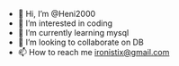 - 👋 Hi, I’m @Heni2000
- 👀 I’m interested in coding
- 🌱 I’m currently learning mysql
- 💞️ I’m looking to collaborate on DB
- 📫 How to reach me ironistix@gmail.com

<!---
Heni2000/Heni2000 is a ✨ special ✨ repository because its `README.md` (this file) appears on your GitHub profile.
You can click the Preview link to take a look at your changes.
--->
